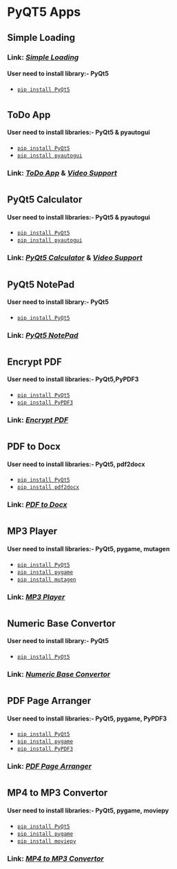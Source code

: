 # PyQT5 Apps

## Simple Loading
### Link: [*Simple Loading*](https://github.com/Keshav-Abhishek-Hyper-Shroud/PyQT5_Apps/blob/master/Simple%20Loading.py)
#### User need to install library:- PyQt5
  * [`pip install PyQt5`](https://pypi.org/project/PyQt5/)
#

## ToDo App
#### User need to install libraries:- PyQt5 & pyautogui
  * [`pip install PyQt5`](https://pypi.org/project/PyQt5/)
  * [`pip install pyautogui`](https://pypi.org/project/PyAutoGUI/)
### Link: [*ToDo App*](https://github.com/Keshav-Abhishek-Hyper-Shroud/PyQT5_Apps/blob/master/ToDo%20App.py) & [*Video Support*](https://drive.google.com/file/d/1l0r-0fWAwBtkVr22W5Dpld7MK63_cKU_/view?usp=sharing)

#
## PyQt5 Calculator
#### User need to install libraries:- PyQt5 & pyautogui
 * [`pip install PyQt5`](https://pypi.org/project/PyQt5/)
 * [`pip install pyautogui`](https://pypi.org/project/PyAutoGUI/)
### Link: [*PyQt5 Calculator*](https://github.com/Keshav-Abhishek-Hyper-Shroud/PyQT5_Apps/blob/master/PyQt5%20Calculator.py) & [*Video Support*](https://drive.google.com/file/d/12uG_kG-1wNaSmzC537EWagjuENSiLSGR/view?usp=sharing)
#
## PyQt5 NotePad
#### User need to install library:- PyQt5
 * [`pip install PyQt5`](https://pypi.org/project/PyQt5/)
### Link: [*PyQt5 NotePad*](https://github.com/Keshav-Abhishek-Hyper-Shroud/PyQT5_Apps/blob/master/PyQt5%20NotePad.py)
#
## Encrypt PDF
#### User need to install libraries:- PyQt5,PyPDF3
 * [`pip install PyQt5`](https://pypi.org/project/PyQt5/)
 * [`pip install PyPDF3`](https://pypi.org/project/PyPDF3/)
### Link: [*Encrypt PDF*](https://github.com/Keshav-Abhishek-Hyper-Shroud/PyQT5_Apps/blob/master/Encrypt%20PDF.py)
#
## PDF to Docx
#### User need to install libraries:- PyQt5, pdf2docx
 * [`pip install PyQt5`](https://pypi.org/project/PyQt5/)
 * [`pip install pdf2docx`](https://pypi.org/project/pdf2docx/)
### Link: [*PDF to Docx*](https://github.com/Keshav-Abhishek-Hyper-Shroud/PyQT5_Apps/blob/master/PDF%20to%20DOCX.py)
#
## MP3 Player
#### User need to install libraries:- PyQt5, pygame, mutagen
 * [`pip install PyQt5`](https://pypi.org/project/PyQt5/)
 * [`pip install pygame`](https://pypi.org/project/pygame/)
 * [`pip install mutagen`](https://pypi.org/project/mutagen/)
### Link: [*MP3 Player*](https://github.com/Keshav-Abhishek-Hyper-Shroud/PyQT5_Apps/blob/master/Music%20Player.py)
#
## Numeric Base Convertor
#### User need to install library:- PyQt5
 * [`pip install PyQt5`](https://pypi.org/project/PyQt5/)
### Link: [*Numeric Base Convertor*](https://bit.ly/2UzXmqR)
#
## PDF Page Arranger
#### User need to install libraries:- PyQt5, pygame, PyPDF3
 * [`pip install PyQt5`](https://pypi.org/project/PyQt5/)
 * [`pip install pygame`](https://pypi.org/project/pygame/)
 * [`pip install PyPDF3`](https://pypi.org/project/PyPDF3/)
### Link: [*PDF Page Arranger*](https://bit.ly/2TW4v4I)
#
## MP4 to MP3 Convertor
#### User need to install libraries:- PyQt5, pygame, moviepy
 * [`pip install PyQt5`](https://pypi.org/project/PyQt5/)
 * [`pip install pygame`](https://pypi.org/project/pygame/)
 * [`pip install moviepy`](https://pypi.org/project/moviepy/)
 ### Link: [*MP4 to MP3 Convertor*](https://github.com/Keshav-Abhishek-Hyper-Shroud/PyQT5_Apps/blob/master/MP4%20to%20MP3.py)
